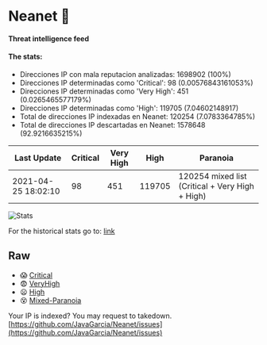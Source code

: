 # Neanet :hocho:
#### Threat intelligence feed
#### The stats:

- Direcciones IP con mala reputacion analizadas: 1698902 (100%)
- Direcciones IP determinadas como 'Critical':  98 (0.00576843161053%)
- Direcciones IP determinadas como 'Very High':  451 (0.0265465577179%)
- Direcciones IP determinadas como 'High':  119705 (7.04602148917)
- Total de direcciones IP indexadas en Neanet:  120254 (7.0783364785%)
- Total de direcciones IP descartadas en Neanet:  1578648 (92.9216635215%)

| Last Update | Critical | Very High | High | Paranoia |
| --- | --- | --- | --- | --- |
| 2021-04-25 18:02:10 | 98 | 451 | 119705 | 120254 mixed list (Critical + Very High + High)|

![Stats](https://docs.google.com/spreadsheets/d/e/2PACX-1vSnaNMIXVabIpDJjufMlzH7poXnshF3mgd8Is1g9ytUEzVsP5my4Trn8f-xkoLLQ38xpL3HtmUexLo6/pubchart?oid=501124687&format=image)

For the historical stats go to: [link](/stats.csv)
## Raw
- :scream: [Critical](https://raw.githubusercontent.com/JavaGarcia/Neanet/master/blacklists/neanet_critical.txt)
- :fearful: [VeryHigh](https://raw.githubusercontent.com/JavaGarcia/Neanet/master/blacklists/neanet_veryHigh.txtt)
- :frowning: [High](https://raw.githubusercontent.com/JavaGarcia/Neanet/master/blacklists/neanet_high.txt)
- :dizzy_face: [Mixed-Paranoia](https://raw.githubusercontent.com/JavaGarcia/Neanet/master/blacklists/neanet_all.txt)


Your IP is indexed? You may request to takedown. [https://github.com/JavaGarcia/Neanet/issues](https://github.com/JavaGarcia/Neanet/issues)



























































































































































































































































































































































































































































































































































































































































































































































































































































































































































































































































































































































































































































































































































































































































































































































































































































































































































































































































































































































































































































































































































































































































































































































































































































































































































































































































































































































































































































































































































































































































































































































































































































































































































































































































































































































































































































































































































































































































































































































































































































































































































































































































































































































































































































































































































































































































































































































































































































































































































































































































































































































































































































































































































































































































































































































































































































































































































































































































































































































































































































































